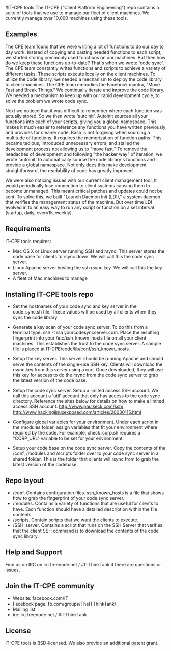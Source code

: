 #IT-CPE tools
The IT-CPE ("Client Platform Engineering") repo contains a suite of tools that we use to manage our fleet of client
machines.  We currently manage over 10,000 machines using these tools.

## Examples
The CPE team found that we were writing a lot of functions to do our day to day
work. Instead of copying and pasting needed functions to each script, we started
storing commonly used functions on our machines. But then how do we keep
these functions up-to-date? That's when we wrote 'code sync'. The CPE team constantly writes functions and scripts to achieve a variety of different tasks. These scripts execute locally on the client machines. To utilize the code library, we needed a mechanism to deploy the code library to client machines. The CPE team embodies the Facebook mantra, "Move Fast and Break Things." We continually iterate and improve the code library. We needed a mechanism to keep up with our rapid development cycle, to solve the problem we wrote code sync.

Next we noticed that it was difficult to remember where each function was 
actually stored. So we then wrote 'autoinit'. Autoinit sources all your 
functions into each of your scripts, giving you a global namespace. 
This makes it much easier to reference any functions you have written 
previously and provides for cleaner code. Bash is not forgiving when sourcing a multitude of functions. It requires the memorization of function paths. This became tedious, introduced unnecessary errors, and stalled the development process not allowing us to "move fast." To remove the headaches of development and following "the hacker way" of iteration, we wrote 'autoinit' to automatically source the code library's functions and provide a global namespace. Not only does this make development straightforward, the readability of code has greatly improved.

We were also noticing issues with our current client management tool. 
It would periodically lose connection to client systems causing them to become unmanaged. This meant critical patches and updates could not be sent. To solve this, we built "Launch Daemon Init (LDI)," a system daemon that verifies the management status of the machine. But over time LDI evolved in to an easy way to run any script or function on a set interval (startup, daily, every15, weekly).


## Requirements
IT-CPE tools requires:
* Mac OS X or Linux server running SSH and rsync. This server stores the code base for clients to rsync down. We will call this the code sync server.
* Linux Apache server hosting the ssh rsync key.  We will call this the key server.
* A fleet of Mac machines to manage

## Installing IT-CPE tools repo

* Set the hostnames of your code sync and key server in the code_sync.sh file. These values will be used by all clients when they sync the code library

* Generate a key scan of your code sync server. To do this from a terminal type: ssh -t rsa yourcodesyncserver.com.  Place the resulting fingerprint into your /etc/ssh_known_hosts file on all your client machines.  This establishes the trust to the code sync server. A sample file is placed at IT-CPE/code/lib/conf/ssh_known_hosts.

* Setup the key server. This server should be running Apache and should serve the contents of the single-use SSH key.  Clients will download the rsync key from this server using a curl.  Once downloaded, they will use this key for access to do the rsync from the code sync server to grab the latest version of the code base.

* Setup the code sync server. Setup a limited access SSH account. We call this account a 'util' account that only has access to the code sync directory. Reference the sites below for details on how to make a limited access SSH account.
http://www.paulkeck.com/ssh/
http://www.hackinglinuxexposed.com/articles/20030115.html

* Configure global variables for your environment. Under each script in the /modules folder, assign variables that fit your environment where required by the code.  For example, check_corp.sh requires a "CORP_URL" variable to be set for your environment.

* Setup your code base on the code sync server. Copy the contents of the /conf, /modules and /scripts folder over to your code sync server in a shared folder.  This is the folder that clients will rsync from to grab the latest version of the codebase.

  
## Repo layout
* /conf.  Contains configuration files.  ssh_known_hosts is a file that shows how to grab the fingerprint of your code sync server.
* /modules.  Contains a variety of functions that are useful for clients to have.  Each function should have a detailed description within the file contents.
* /scripts.  Contain scripts that we want the clients to execute. 
* /SSH_server. Contains a script that runs on the SSH Server that verifies that the client SSH command is to download the contents of the code sync library.


## Help and Support
Find us on IRC on irc.freenode.net / #ITThinkTank if there are questions or issues.

## Join the IT-CPE community
* Website: facebook.com/IT
* Facebook page: fb.com/groups/TheITThinkTank/
* Mailing list
* irc: irc.freenode.net / #ITThinkTank

## License
IT-CPE tools is BSD-licensed. We also provide an additional patent grant.
